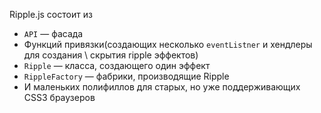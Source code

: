 Ripple.js состоит из 
 - `API` — фасада
 - Функций привязки(создающих несколько `eventListner` и хендлеры для создания \ скрытия ripple эффектов)
 - `Ripple` — класса, создающего один эффект
 - `RippleFactory` — фабрики, производящие Ripple
 - И маленьких полифиллов для старых, но уже поддерживающих CSS3 браузеров 